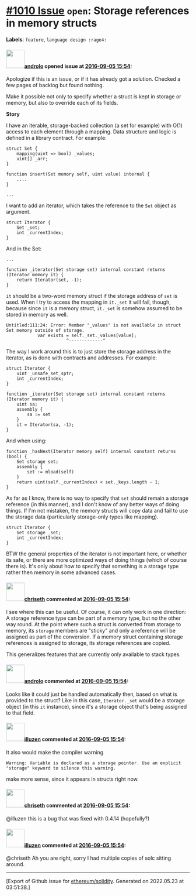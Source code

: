 # [\#1010 Issue](https://github.com/ethereum/solidity/issues/1010) `open`: Storage references in memory structs
**Labels**: `feature`, `language design :rage4:`


#### <img src="https://avatars.githubusercontent.com/u/2809499?u=ad7178bc0d70dc6042e996111eb4b806a24bf1aa&v=4" width="50">[androlo](https://github.com/androlo) opened issue at [2016-09-05 15:54](https://github.com/ethereum/solidity/issues/1010):

Apologize if this is an issue, or if it has already got a solution. Checked a few pages of backlog but found nothing.

Make it possible not only to specify whether a struct is kept in storage or memory, but also to override each of its fields.

**Story**

I have an iterable, storage-backed collection (a set for example) with O(1) access to each element through a mapping. Data structure and logic is defined in a library contract. For example:

```
struct Set {
    mapping(uint => bool) _values;
    uint[] _arr;
}

function insert(Set memory self, uint value) internal {
    ....
}

...
```

I want to add an iterator, which takes the reference to the `Set` object as argument.

```
struct Iterator {
    Set _set;
    int _currentIndex;
}
```

And in the Set:

```
...

function _iterator(Set storage set) internal constant returns (Iterator memory it) {
    return Iterator(set, -1);
} 
```

`it` should be a two-word memory struct if the storage address of `set` is used. When I try to access the mapping in `it._set` it will fail, though, because since `it` is a memory struct, `it._set` is somehow assumed to be stored in memory as well.

```
Untitled:111:24: Error: Member "_values" is not available in struct Set memory outside of storage.
            var exists = self._set._values[value];
                       ^-------------^
```

The way I work around this is to just store the storage address in the iterator, as is done with contracts and addresses. For example:

```
struct Iterator {
    uint _unsafe_set_sptr;
    int _currentIndex;
}

function _iterator(Set storage set) internal constant returns (Iterator memory it) {
    uint sa;
    assembly {
        sa := set
    }
    it = Iterator(sa, -1);
} 

```

And when using:

```
function _hasNext(Iterator memory self) internal constant returns (bool) {
    Set storage set;
    assembly {
        set := mload(self)
    }
    return uint(self._currentIndex) < set._keys.length - 1;
}
```

As far as I know, there is no way to specify that `set` should remain a storage reference (in this manner), and I don't know of any better ways of doing things. If I'm not mistaken, the memory structs will copy data and fail to use the storage data (particularly storage-only types like mapping).

```
struct Iterator {
    Set storage _set;
    int _currentIndex;
}
```

BTW the general properties of the iterator is not important here, or whether its safe, or there are more optimized ways of doing things (which of course there is). It's only about how to specify that something is a storage type rather then memory in some advanced cases.


#### <img src="https://avatars.githubusercontent.com/u/9073706?v=4" width="50">[chriseth](https://github.com/chriseth) commented at [2016-09-05 15:54](https://github.com/ethereum/solidity/issues/1010#issuecomment-244778244):

I see where this can be useful. Of course, it can only work in one direction: A storage reference type can be part of a memory type, but no the other way round. At the point where such a struct is converted from storage to memory, its `storage` members are "sticky" and only a reference will be assigned as part of the conversion. If a memory struct containing storage references is assigned to storage, its storage references are copied.

This generalizes features that are currently only available to stack types.

#### <img src="https://avatars.githubusercontent.com/u/2809499?u=ad7178bc0d70dc6042e996111eb4b806a24bf1aa&v=4" width="50">[androlo](https://github.com/androlo) commented at [2016-09-05 15:54](https://github.com/ethereum/solidity/issues/1010#issuecomment-244792557):

Looks like it could just be handled automatically then, based on what is provided to the struct? Like in this case, `Iterator._set` would be a storage object (in this `it` instance), since it's a storage object that's being assigned to that field.

#### <img src="https://avatars.githubusercontent.com/u/6833917?u=332aa90696d36465656c35fd96d428581948144a&v=4" width="50">[illuzen](https://github.com/illuzen) commented at [2016-09-05 15:54](https://github.com/ethereum/solidity/issues/1010#issuecomment-319795625):

It also would make the compiler warning

`Warning: Variable is declared as a storage pointer. Use an explicit "storage" keyword to silence this warning. `

make more sense, since it appears in structs right now.

#### <img src="https://avatars.githubusercontent.com/u/9073706?v=4" width="50">[chriseth](https://github.com/chriseth) commented at [2016-09-05 15:54](https://github.com/ethereum/solidity/issues/1010#issuecomment-319895920):

@illuzen this is a bug that was fixed with 0.4.14 (hopefully?)

#### <img src="https://avatars.githubusercontent.com/u/6833917?u=332aa90696d36465656c35fd96d428581948144a&v=4" width="50">[illuzen](https://github.com/illuzen) commented at [2016-09-05 15:54](https://github.com/ethereum/solidity/issues/1010#issuecomment-319901409):

@chriseth Ah you are right, sorry I had multiple copies of solc sitting around.


-------------------------------------------------------------------------------



[Export of Github issue for [ethereum/solidity](https://github.com/ethereum/solidity). Generated on 2022.05.23 at 03:51:38.]
